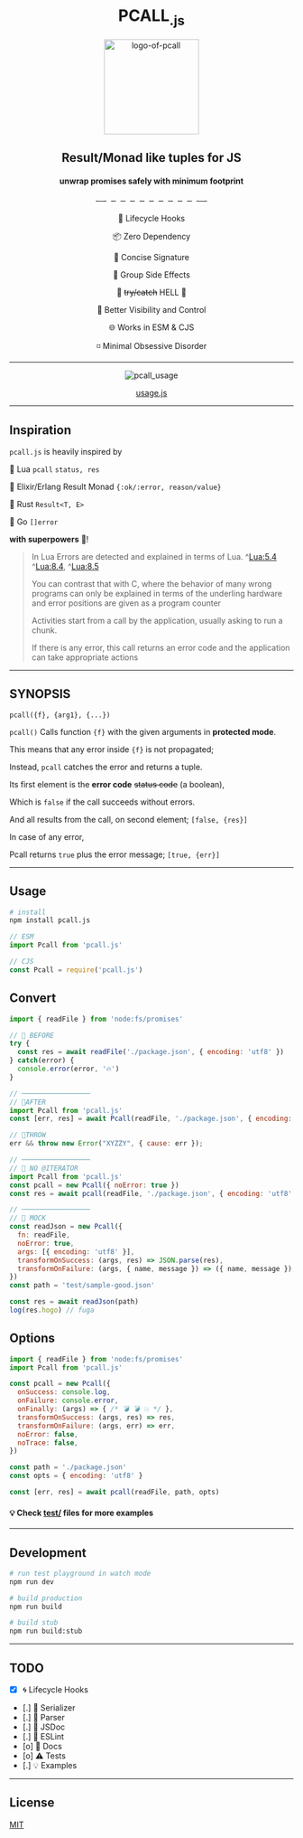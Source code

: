 <div align="center">
  <h1>PCALL<sub>.js</sub></h1>
  <img alt="logo-of-pcall" src="https://raw.githubusercontent.com/metaory/pcall.js/master/.github/assets/icon.png" width="168px">
  <h2>Result/Monad like tuples for JS</h2>
  <h4>unwrap promises safely with minimum footprint</h4>
    ╶─╴╶╴╶╴╶╴╶╴╶╴╶╴╶╴╶╴╶╴╶─╴
  <br>
  <p>🧬 Lifecycle Hooks</p>
  <p>📦 Zero Dependency</p>
  <p>📍 Concise Signature</p>
  <p>🎌 Group Side Effects</p>
  <p>🛑 <s>try/catch</s> HELL 👹</p>
  <p>🌟 Better Visibility and Control</p>
  <p>🌐 Works in ESM & CJS</p>
  <p>◽ Minimal Obsessive Disorder</p>
</div>

---

<div align="center">
  <img alt="pcall_usage" src="https://raw.githubusercontent.com/metaory/pcall.js/master/.github/assets/usage.png">
  <p><a href="https://github.com/metaory/pcall.js/blob/master/.github/assets/usage.js">usage.js</a></p>
</div>

---

Inspiration
-----------
 `pcall.js` is heavily inspired by

🔹 Lua `pcall` `status, res`

🔹 Elixir/Erlang Result Monad `{:ok/:error, reason/value}`

🔹 Rust `Result<T, E>`

🔹 Go `[]error`

**with superpowers** 🦄!

> In Lua Errors are detected and explained in terms of Lua. ^[Lua:5.4](https://www.lua.org/manual/5.4/manual.html#pdf-pcall) ^[Lua:8.4](https://www.lua.org/pil/8.4.html), ^[Lua:8.5](https://www.lua.org/pil/8.5.html)
>
> You can contrast that with C, where the behavior of many wrong programs can only be explained
in terms of the underling hardware and error positions are given as a program counter
>
> Activities start from a call by the application, usually asking to run a chunk.
>
> If there is any error, this call returns an error code and the application can take appropriate actions

---

SYNOPSIS
--------
`pcall({f}, {arg1}, {...})`

`pcall()` Calls function `{f}` with the given arguments in **protected mode**.

This means that any error inside `{f}` is not propagated;

Instead, `pcall` catches the error and returns a tuple.

Its first element is the **error code** ~~status code~~ (a boolean),

Which is `false` if the call succeeds without errors.

And all results from the call, on second element; `[false, {res}]`

In case of any error,

Pcall returns `true`  plus the error message; `[true, {err}]`

---

Usage
-----
```sh
# install
npm install pcall.js
```
```js
// ESM
import Pcall from 'pcall.js'

// CJS
const Pcall = require('pcall.js')
```

Convert
-------
```js
import { readFile } from 'node:fs/promises'

// 🔻 BEFORE
try {
  const res = await readFile('./package.json', { encoding: 'utf8' })
} catch(error) {
  console.error(error, '🔥')
}

// ─────────────────
// 🔹AFTER
import Pcall from 'pcall.js'
const [err, res] = await Pcall(readFile, './package.json', { encoding: 'utf8' })

// 🔸THROW
err && throw new Error("XYZZY", { cause: err });

// ─────────────────
// 🔸 NO @ITERATOR
import Pcall from 'pcall.js'
const pcall = new Pcall({ noError: true })
const res = await pcall(readFile, './package.json', { encoding: 'utf8' })

// ─────────────────
// 🔸 MOCK
const readJson = new Pcall({
  fn: readFile,
  noError: true,
  args: [{ encoding: 'utf8' }],
  transformOnSuccess: (args, res) => JSON.parse(res),
  transformOnFailure: (args, { name, message }) => ({ name, message }),
})
const path = 'test/sample-good.json'

const res = await readJson(path)
log(res.hogo) // fuga
```

Options
-------
```js
import { readFile } from 'node:fs/promises'
import Pcall from 'pcall.js'

const pcall = new Pcall({
  onSuccess: console.log,
  onFailure: console.error,
  onFinally: (args) => { /* 💣 💣 💥 */ },
  transformOnSuccess: (args, res) => res,
  transformOnFailure: (args, err) => err,
  noError: false,
  noTrace: false,
})

const path = './package.json'
const opts = { encoding: 'utf8' }

const [err, res] = await pcall(readFile, path, opts)
```

#### 💡 Check [test/](test/) files for more examples

---

Development
-----------
```bash
# run test playground in watch mode
npm run dev

# build production
npm run build

# build stub
npm run build:stub
```

---

TODO
----
- [x] 🌀 Lifecycle Hooks
- [.] 🔌 Serializer
- [.] 🧬 Parser
- [.] 📜 JSDoc
- [.] 🔧 ESLint
- [o] 📖 Docs
- [o] ⚠️  Tests
- [.] 💡 Examples

---

License
-------
[MIT](LICENSE)
